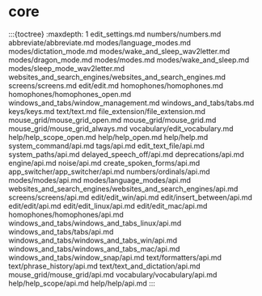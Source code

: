 # core

:::{toctree}
:maxdepth: 1
edit_settings.md
numbers/numbers.md
abbreviate/abbreviate.md
modes/language_modes.md
modes/dictation_mode.md
modes/wake_and_sleep_wav2letter.md
modes/dragon_mode.md
modes/modes.md
modes/wake_and_sleep.md
modes/sleep_mode_wav2letter.md
websites_and_search_engines/websites_and_search_engines.md
screens/screens.md
edit/edit.md
homophones/homophones.md
homophones/homophones_open.md
windows_and_tabs/window_management.md
windows_and_tabs/tabs.md
keys/keys.md
text/text.md
file_extension/file_extension.md
mouse_grid/mouse_grid_open.md
mouse_grid/mouse_grid.md
mouse_grid/mouse_grid_always.md
vocabulary/edit_vocabulary.md
help/help_scope_open.md
help/help_open.md
help/help.md
system_command/api.md
tags/api.md
edit_text_file/api.md
system_paths/api.md
delayed_speech_off/api.md
deprecations/api.md
engine/api.md
noise/api.md
create_spoken_forms/api.md
app_switcher/app_switcher/api.md
numbers/ordinals/api.md
modes/modes/api.md
modes/language_modes/api.md
websites_and_search_engines/websites_and_search_engines/api.md
screens/screens/api.md
edit/edit_win/api.md
edit/insert_between/api.md
edit/edit/api.md
edit/edit_linux/api.md
edit/edit_mac/api.md
homophones/homophones/api.md
windows_and_tabs/windows_and_tabs_linux/api.md
windows_and_tabs/tabs/api.md
windows_and_tabs/windows_and_tabs_win/api.md
windows_and_tabs/windows_and_tabs_mac/api.md
windows_and_tabs/window_snap/api.md
text/formatters/api.md
text/phrase_history/api.md
text/text_and_dictation/api.md
mouse_grid/mouse_grid/api.md
vocabulary/vocabulary/api.md
help/help_scope/api.md
help/help/api.md
:::
